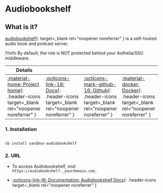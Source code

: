 # Audiobookshelf

## What is it?

[audiobookshelf](https://www.audiobookshelf.org/){: target=_blank rel="noopener noreferrer" } is a self-hosted audio book and podcast server.

!!!info
    By default, the role is NOT protected behind your Authelia/SSO middleware.

| Details     |             |             |             |
|-------------|-------------|-------------|-------------|
| [:material-home: Project home](https://www.audiobookshelf.org/){: .header-icons target=_blank rel="noopener noreferrer" } | [:octicons-link-16: Docs](https://www.audiobookshelf.org/docs){: .header-icons target=_blank rel="noopener noreferrer" } | [:octicons-mark-github-16: Github](https://github.com/advplyr/audiobookshelf-web){: .header-icons target=_blank rel="noopener noreferrer" } | [:material-docker: Docker](https://hub.docker.com/r/advplyr/audiobookshelf){: .header-icons target=_blank rel="noopener noreferrer" }|

### 1. Installation

``` shell

sb install sandbox-audiobookshelf

```

### 2. URL

- To access Audiobookshelf, visit `https://audiobookshelf._yourdomain.com_`

- [:octicons-link-16: Documentation: Audiobookshelf Docs](https://www.audiobookshelf.org/docs){: .header-icons target=_blank rel="noopener noreferrer" }
